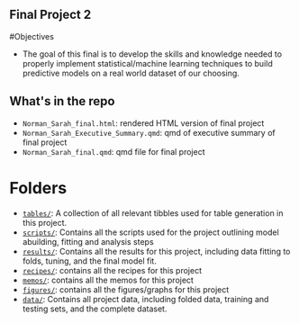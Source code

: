 ## Final Project 2

#Objectives
-  The goal of this final is to develop the skills and knowledge needed to properly implement statistical/machine learning techniques to build predictive models on a real world dataset of our choosing.

## What's in the repo

- `Norman_Sarah_final.html`: rendered HTML version of final project
- `Norman_Sarah_Executive_Summary.qmd`: qmd of executive summary of final project
- `Norman_Sarah_final.qmd`: qmd file for final project

# Folders

- [`tables/`](tables):  A collection of all relevant tibbles used for table generation in this project.
- [`scripts/`](scripta): Contains all the scripts used for the project outlining model abuilding, fitting and analysis steps
- [`results/`](results): Contains all the results for this project, including data fitting to folds, tuning, and the final model fit.
- [`recipes/`](recipes): contains all the recipes for this project
- [`memos/`](memos): contains all the memos for this project
- [`figures/`](figures): contains all the figures/graphs for this project
- [`data/`](data): Contains all project data, including folded data, training and testing sets, and the complete dataset.



